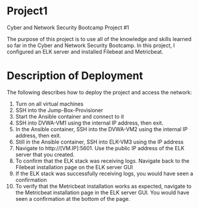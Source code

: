 # Project1
Cyber and Network Security Bootcamp Project #1

The purpose of this project is to use all of the knowledge and skills learned so far in the Cyber and Network Security Bootcamp. In this project, I configured an ELK server and installed Filebeat and Metricbeat. 


# Description of Deployment 
The following describes how to deploy the project and access the network:
1. Turn on all virtual machines
2. SSH into the Jump-Box-Provisioner 
3. Start the Ansible container and connect to it
4. SSH into DVWA-VM1 using the internal IP address, then exit.
5. In the Ansible container, SSH into the DVWA-VM2 using the internal IP address, then exit.
6. Still in the Ansible container, SSH into ELK-VM3 using the IP address
7. Navigate to http://[VM.IP]:5601. Use the public IP address of the ELK server that you created.
8. To confirm that the ELK stack was receiving logs. Navigate back to the Filebeat installation page on the ELK server GUI 
9. If the ELK stack was successfully receiving logs, you would have seen a confirmation
10. To verify that the Metricbeat installation works as expected, navigate to the Metricbeat installation page in the ELK server GUI. You would have seen a confirmation at the bottom of the page.
